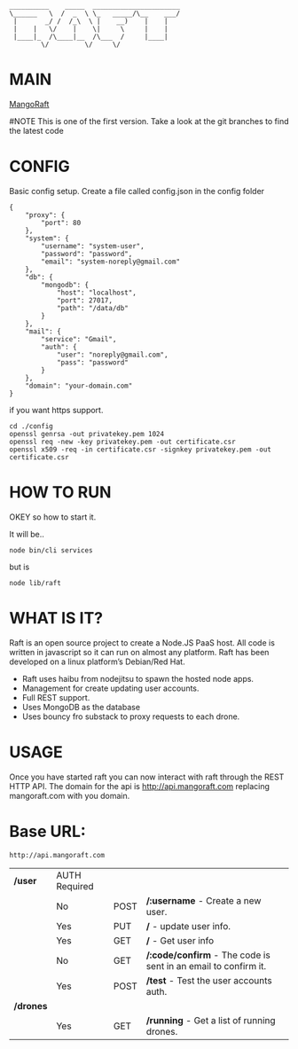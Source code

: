 	__________    _____  ______________________
	\______   \  /  _  \ \_   _____/\__    ___/
	 |       _/ /  /_\  \ |    __)    |    |   
	 |    |   \/    |    \|     \     |    |   
	 |____|_  /\____|__  /\___  /     |____|   
	        \/         \/     \/               
	        
# MAIN

[MangoRaft](http://mangoraft.com/)

#NOTE
This is one of the first version. Take a look at the git branches to find the latest code


# CONFIG

Basic config setup. Create a file called config.json in the config folder

	{
		"proxy": {
			"port": 80
		},
		"system": {
			"username": "system-user",
			"password": "password",
			"email": "system-noreply@gmail.com"
		},
		"db": {
			"mongodb": {
				"host": "localhost",
				"port": 27017,
				"path": "/data/db"
			}
		},
		"mail": {
			"service": "Gmail",
			"auth": {
				"user": "noreply@gmail.com",
				"pass": "password"
			}
		},
		"domain": "your-domain.com"
	}


if you want https support.

	cd ./config
	openssl genrsa -out privatekey.pem 1024 
	openssl req -new -key privatekey.pem -out certificate.csr
	openssl x509 -req -in certificate.csr -signkey privatekey.pem -out certificate.csr


# HOW TO RUN

OKEY so how to start it.

It will be..

	node bin/cli services

but is

	node lib/raft



# WHAT IS IT?

Raft is an open source project to create a Node.JS PaaS host. All code is written in javascript so it can run on almost any platform. Raft has been developed on a linux platform’s Debian/Red Hat.

 * Raft uses haibu from nodejitsu to spawn the hosted node apps. 
 * Management for create updating user accounts. 
 * Full REST support.
 * Uses MongoDB as the database
 * Uses bouncy fro substack to proxy requests to each drone.


# USAGE

Once you have started raft you can now interact with raft through the REST HTTP API. The domain for the api is http://api.mangoraft.com replacing mangoraft.com with you domain.


# Base URL:
    http://api.mangoraft.com

<table class="bordered-table zebra-striped">
   <tr>
      <td><b>/user</b></td>
      <td>AUTH Required</td>
      <td>&nbsp;</td>
      <td>&nbsp;</td>
   </tr>
   <tr>
      <td>&nbsp;</td>
      <td>No</td>
      <td>POST</td>
      <td><b>/:username</b> - Create a new user.
      </td>
   </tr>
   <tr>
      <td>&nbsp;</td>
      <td>Yes</td>
      <td>PUT</td>
      <td><b>/</b> - update user info.
      </td>
   </tr>
   <tr>
      <td>&nbsp;</td>
      <td>Yes</td>
      <td>GET</td>
      <td><b>/</b> - Get user info
      </td>
   </tr>
   <tr>
      <td>&nbsp;</td>
      <td>No</td>
      <td>GET</td>
      <td><b>/:code/confirm</b> - The code is sent in an email to confirm it.
      </td>
   </tr>
   <tr>
      <td>&nbsp;</td>
      <td>Yes</td>
      <td>POST</td>
      <td><b>/test</b> - Test the user accounts auth.
      </td>
   </tr>
   
   <tr>
      <td><b>/drones</b></td>
      <td>&nbsp;</td>
      <td>&nbsp;</td>
      <td>&nbsp;</td>
   </tr>
   <tr>
      <td>&nbsp;</td>
      <td>Yes</td>
      <td>GET</td>
      <td><b>/running</b> - Get a list of running drones.
      </td>
   </tr>
</table>


